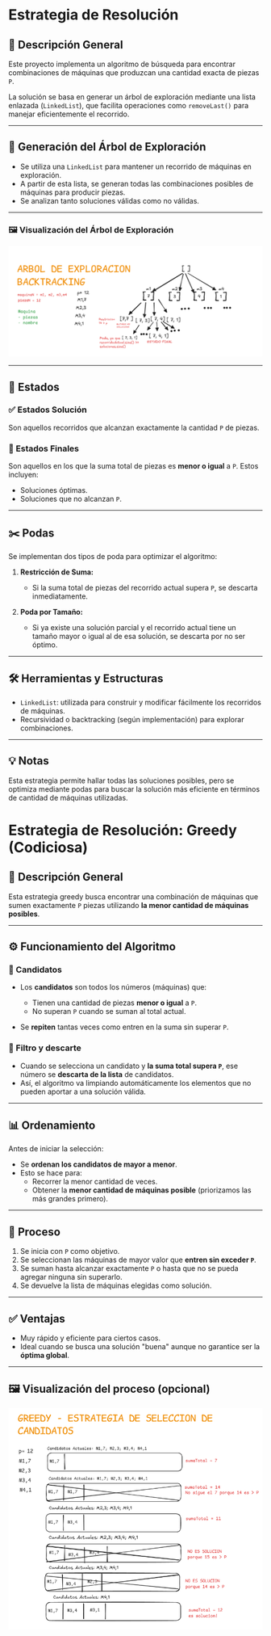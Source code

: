 ﻿
# Estrategia de Resolución

## 📌 Descripción General

Este proyecto implementa un algoritmo de búsqueda para encontrar combinaciones de máquinas que produzcan una cantidad exacta de piezas `P`.

La solución se basa en generar un árbol de exploración mediante una lista enlazada (`LinkedList`), que facilita operaciones como `removeLast()` para manejar eficientemente el recorrido.

---

## 🌲 Generación del Árbol de Exploración

- Se utiliza una `LinkedList` para mantener un recorrido de máquinas en exploración.
- A partir de esta lista, se generan todas las combinaciones posibles de máquinas para producir piezas.
- Se analizan tanto soluciones válidas como no válidas.

---

### 🖼️ Visualización del Árbol de Exploración

![Árbol de exploración](src/main/resources/ARBOL%20DE%20EXPLORACION%20-%20BACKTRACKING.PNG)

---

## 🧩 Estados

### ✅ Estados Solución

Son aquellos recorridos que alcanzan exactamente la cantidad `P` de piezas.

### 🚧 Estados Finales

Son aquellos en los que la suma total de piezas es **menor o igual** a `P`. Estos incluyen:
- Soluciones óptimas.
- Soluciones que no alcanzan `P`.

---

## ✂️ Podas

Se implementan dos tipos de poda para optimizar el algoritmo:

1. **Restricción de Suma:**
   - Si la suma total de piezas del recorrido actual supera `P`, se descarta inmediatamente.

2. **Poda por Tamaño:**
   - Si ya existe una solución parcial y el recorrido actual tiene un tamaño mayor o igual al de esa solución, se descarta por no ser óptimo.

---

## 🛠️ Herramientas y Estructuras

- `LinkedList`: utilizada para construir y modificar fácilmente los recorridos de máquinas.
- Recursividad o backtracking (según implementación) para explorar combinaciones.

---

## 💡 Notas

Esta estrategia permite hallar todas las soluciones posibles, pero se optimiza mediante podas para buscar la solución más eficiente en términos de cantidad de máquinas utilizadas.


# Estrategia de Resolución: Greedy (Codiciosa)

## 📌 Descripción General

Esta estrategia greedy busca encontrar una combinación de máquinas que sumen exactamente `P` piezas utilizando **la menor cantidad de máquinas posibles**.

---

## ⚙️ Funcionamiento del Algoritmo

### 🎯 Candidatos

- Los **candidatos** son todos los números (máquinas) que:
   - Tienen una cantidad de piezas **menor o igual** a `P`.
   - No superan `P` cuando se suman al total actual.

- Se **repiten** tantas veces como entren en la suma sin superar `P`.

### 🧼 Filtro y descarte

- Cuando se selecciona un candidato y **la suma total supera `P`**, ese número se **descarta de la lista** de candidatos.
- Así, el algoritmo va limpiando automáticamente los elementos que no pueden aportar a una solución válida.

---

## 📊 Ordenamiento

Antes de iniciar la selección:

- Se **ordenan los candidatos de mayor a menor**.
- Esto se hace para:
   - Recorrer la menor cantidad de veces.
   - Obtener la **menor cantidad de máquinas posible** (priorizamos las más grandes primero).

---

## 🔄 Proceso

1. Se inicia con `P` como objetivo.
2. Se seleccionan las máquinas de mayor valor que **entren sin exceder `P`**.
3. Se suman hasta alcanzar exactamente `P` o hasta que no se pueda agregar ninguna sin superarlo.
4. Se devuelve la lista de máquinas elegidas como solución.

---

## ✅ Ventajas

- Muy rápido y eficiente para ciertos casos.
- Ideal cuando se busca una solución "buena" aunque no garantice ser la **óptima global**.

---

## 🖼️ Visualización del proceso (opcional)

![Greedy proceso](src/main/resources/SELECCION%20DE%20CANDIDATOS%20-%20GREEDY.PNG)







